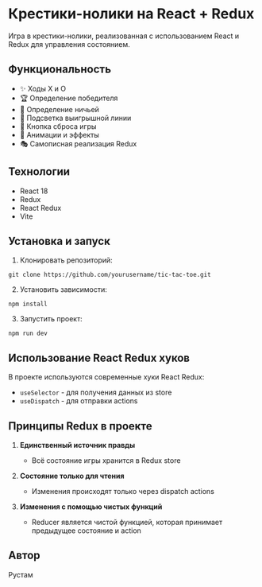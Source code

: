 # Крестики-нолики на React + Redux

Игра в крестики-нолики, реализованная с использованием React и Redux для управления состоянием.

## Функциональность

- ✨ Ходы X и O
- 🏆 Определение победителя
- 🤝 Определение ничьей
- 🎨 Подсветка выигрышной линии
- 🔄 Кнопка сброса игры
- 💫 Анимации и эффекты
- 🎭 Самописная реализация Redux

## Технологии

- React 18
- Redux
- React Redux
- Vite

## Установка и запуск

1. Клонировать репозиторий:

```
git clone https://github.com/yourusername/tic-tac-toe.git
```

2. Установить зависимости:

```
npm install
``` 

3. Запустить проект:

```
npm run dev
```


## Использование React Redux хуков

В проекте используются современные хуки React Redux:
- `useSelector` - для получения данных из store
- `useDispatch` - для отправки actions

## Принципы Redux в проекте

1. **Единственный источник правды**
   - Всё состояние игры хранится в Redux store

2. **Состояние только для чтения**
   - Изменения происходят только через dispatch actions

3. **Изменения с помощью чистых функций**
   - Reducer является чистой функцией, которая принимает предыдущее состояние и action

## Автор

Рустам
```





